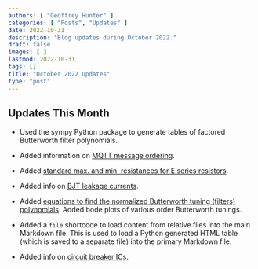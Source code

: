 ```yaml
---
authors: [ "Geoffrey Hunter" ]
categories: [ "Posts", "Updates" ]
date: 2022-10-31
description: "Blog updates during October 2022."
draft: false
images: [ ]
lastmod: 2022-10-31
tags: []
title: "October 2022 Updates"
type: "post"
---
```


## Updates This Month

* Used the sympy Python package to generate tables of factored Butterworth filter polynomials.

* Added information on [MQTT message ordering](/electronics/communication-protocols/mqtt-protocol/#message-ordering).

* Added [standard max. and min. resistances for E series resistors](/electronics/components/resistors/#the-e-series).

* Added info on [BJT leakage currents](/electronics/components/transistors/bipolar-junction-transistors-bjts/#bjt-leakage-currents).

* Added [equations to find the normalized Butterworth tuning (filters) polynomials](/electronics/circuit-design/analogue-filters/filter-tunings/). Added bode plots of various order Butterworth tunings.

* Added a `file` shortcode to load content from relative files into the main Markdown file. This is used to load a Python generated HTML table (which is saved to a separate file) into the primary Markdown file.

* Added info on [circuit breaker ICs](/electronics/circuit-design/load-switches/).
